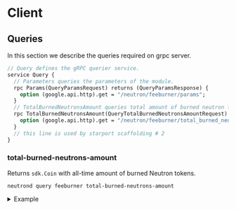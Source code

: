# Client

## Queries

In this section we describe the queries required on grpc server.

```protobuf
// Query defines the gRPC querier service.
service Query {
  // Parameters queries the parameters of the module.
  rpc Params(QueryParamsRequest) returns (QueryParamsResponse) {
    option (google.api.http).get = "/neutron/feeburner/params";
  }
  // TotalBurnedNeutronsAmount queries total amount of burned neutron fees.
  rpc TotalBurnedNeutronsAmount(QueryTotalBurnedNeutronsAmountRequest) returns (QueryTotalBurnedNeutronsAmountResponse) {
    option (google.api.http).get = "/neutron/feeburner/total_burned_neutrons_amount";
  }
  // this line is used by starport scaffolding # 2
}
```

### total-burned-neutrons-amount

Returns `sdk.Coin` with all-time amount of burned Neutron tokens.

```shell
neutrond query feeburner total-burned-neutrons-amount
```

<details>
  <summary>Example</summary>
  Returns amount of burned Neutrons:

  ```shell
  neutrond query feeburner total-burned-neutrons-amount
  ```

Output:

  ```yaml
  total_burned_neutrons_amount:
    coin:
      amount: "551"
      denom: untrn

  ```
</details>

